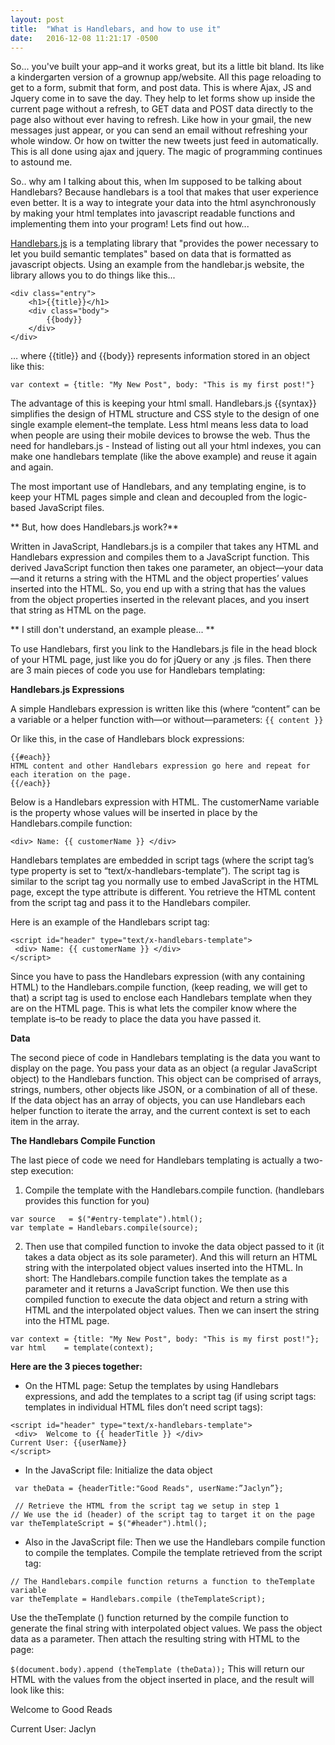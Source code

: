 ```yaml
---
layout: post
title:  "What is Handlebars, and how to use it"
date:   2016-12-08 11:21:17 -0500
---
```



So... you've built your app–and it works great, but its a little bit bland. Its like a kindergarten version of a grownup app/website. All this page reloading to get to a form, submit that form, and post data. This is where Ajax, JS and Jquery come in to save the day. They help to let forms show up inside the current page without a refresh, to GET data and POST data directly to the page also without ever having to refresh. Like how in your gmail, the new messages just appear, or you can send an email without refreshing your whole window. Or how on twitter the new tweets just feed in automatically. This is all done using ajax and jquery. The magic of programming continues to astound me. 

So.. why am I talking about this, when Im supposed to be talking about Handlebars? Because handlebars is a tool that makes that user experience even better. It is a way to integrate your data into the html asynchronously by making your html templates into javascript readable functions and implementing them into your program! Lets find out how...

[Handlebars.js](http://handlebarsjs.com/) is a templating library that "provides the power necessary to let you build semantic templates" based on data that is formatted as javascript objects. Using an example from the handlebar.js website, the library allows you to do things like this...

```
<div class="entry">
    <h1>{{title}}</h1>
    <div class="body">
        {{body}}
    </div>
</div>
```
… where {{title}} and {{body}} represents information stored in an object like this:

`var context = {title: "My New Post", body: "This is my first post!"}`

The advantage of this is keeping your html small. Handlebars.js {{syntax}} simplifies the design of HTML structure and CSS style to the design of one single example element–the template. Less html means less data to load when people are using their mobile devices to browse the web. Thus the need for handlebars.js - Instead of listing out all your html indexes, you can make one handlebars template (like the above example) and reuse it again and again.

The most important use of Handlebars, and any templating engine, is to keep your HTML pages simple and clean and decoupled from the logic-based JavaScript files.

** But, how does Handlebars.js work?**

Written in JavaScript, Handlebars.js is a compiler that takes any HTML and Handlebars expression and compiles them to a JavaScript function. This derived JavaScript function then takes one parameter, an object—your data—and it returns a string with the HTML and the object properties’ values inserted into the HTML. So, you end up with a string that has the values from the object properties inserted in the relevant places, and you insert that string as HTML on the page.

 ** I still don't understand, an example please... **
 
To use Handlebars, first you link to the Handlebars.js file in the head block of your HTML page, just like you do for jQuery or any .js files. Then there are 3 main pieces of code you use for Handlebars templating:

**Handlebars.js Expressions**

A simple Handlebars expression is written like this (where “content” can be a variable or a helper function with—or without—parameters:
`{{ content }}` 

Or like this, in the case of Handlebars block expressions:

```
{{#each}} ​
HTML content and other Handlebars expression go here and repeat for each iteration on the page.
{{/each}}
```
Below is a Handlebars expression with HTML. The customerName variable is the property whose values will be inserted in place by the Handlebars.compile function:

`<div> Name: {{ customerName }} </div>`

Handlebars templates are embedded in script tags (where the script tag’s type property is set to “text/x-handlebars-template”). The script tag is similar to the script tag you normally use to embed JavaScript in the HTML page, except the type attribute is different. You retrieve the HTML content from the script tag and pass it to the Handlebars compiler.

Here is an example of the Handlebars script tag:

```
<script id="header" type="text/x-handlebars-template">​
 <div> Name: {{ customerName }} </div>​
​</script>
```
Since you have to pass the Handlebars expression (with any containing HTML) to the Handlebars.compile function, (keep reading, we will get to that) a script tag is used to enclose each Handlebars template when they are on the HTML page. This is what lets the compiler know where the template is–to be ready to place the data you have passed it. 

**Data**

The second piece of code in Handlebars templating is the data you want to display on the page. You pass your data as an object (a regular JavaScript object) to the Handlebars function. This object can be comprised of arrays, strings, numbers, other objects like JSON, or a combination of all of these. If the data object has an array of objects, you can use Handlebars each helper function to iterate the array, and the current context is set to each item in the array.

**The Handlebars Compile Function**

The last piece of code we need for Handlebars templating is actually a two-step execution:

1. Compile the template with the Handlebars.compile function. (handlebars provides this function for you)
```
var source   = $("#entry-template").html();
var template = Handlebars.compile(source);
```

2. Then use that compiled function to invoke the data object passed to it (it takes a data object as its sole parameter). And this will return an HTML string with the interpolated object values inserted into the HTML.
In short:
The Handlebars.compile function takes the template as a parameter and it returns a JavaScript function. We then use this compiled function to execute the data object and return a string with HTML and the interpolated object values. Then we can insert the string into the HTML page.
```
var context = {title: "My New Post", body: "This is my first post!"};
var html    = template(context);
```


**Here are the 3 pieces together:**

- On the HTML page: Setup the templates by using Handlebars expressions, and add the templates to a script tag (if using script tags: templates in individual HTML files don’t need script tags):

```
<script id="header" type="text/x-handlebars-template">​
 <div>  Welcome to {{ headerTitle }} </div>​
Current User: {{userName}}
​</script>
```
- In the JavaScript file: Initialize the data object

```
 var theData = {headerTitle:"Good Reads", userName:”Jaclyn”};
 ​
 ​// Retrieve the HTML from the script tag we setup in step 1​
// We use the id (header) of the script tag to target it on the page​
var theTemplateScript = $("#header").html();
```

- Also in the JavaScript file: Then we use the Handlebars compile function to compile the templates.
Compile the template retrieved from the script tag:

```
// The Handlebars.compile function returns a function to theTemplate variable​
var theTemplate = Handlebars.compile (theTemplateScript);
```

Use the theTemplate () function returned by the compile function to generate the final string with interpolated object values. We pass the object data as a parameter. Then attach the resulting string with HTML to the page:

`$(document.body).append (theTemplate (theData));`
This will return our HTML with the values from the object inserted in place, and the result will look like this:&#x2028;


Welcome to Good Reads

Current User: Jaclyn



